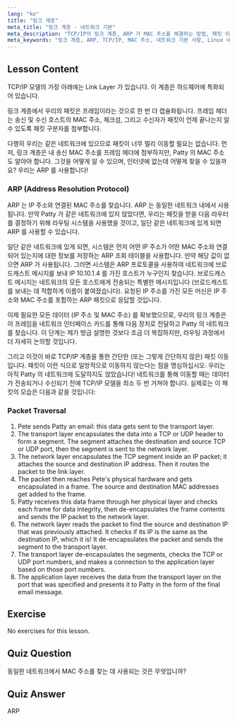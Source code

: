 ```yaml
---
lang: "ko"
title: "링크 계층"
meta_title: "링크 계층 - 네트워크 기본"
meta_description: "TCP/IP의 링크 계층, ARP 가 MAC 주소를 해결하는 방법, 패킷 이동에 대해 알아보세요. 이 Linux 네트워킹 튜토리얼을 통해 네트워크 기본 사항을 이해하세요."
meta_keywords: "링크 계층, ARP, TCP/IP, MAC 주소, 네트워크 기본 사항, Linux 네트워킹, 초급, 튜토리얼"
---
```


## Lesson Content

TCP/IP 모델의 가장 아래에는 Link Layer 가 있습니다. 이 계층은 하드웨어에 특화되어 있습니다.

링크 계층에서 우리의 패킷은 프레임이라는 것으로 한 번 더 캡슐화됩니다. 프레임 헤더는 송신 및 수신 호스트의 MAC 주소, 체크섬, 그리고 수신자가 패킷이 언제 끝나는지 알 수 있도록 패킷 구분자를 첨부합니다.

다행히 우리는 같은 네트워크에 있으므로 패킷이 너무 멀리 이동할 필요는 없습니다. 먼저, 링크 계층은 내 송신 MAC 주소를 프레임 헤더에 첨부하지만, Patty 의 MAC 주소도 알아야 합니다. 그것을 어떻게 알 수 있으며, 인터넷에 없는데 어떻게 찾을 수 있을까요? 우리는 ARP 를 사용합니다!

### ARP (Address Resolution Protocol)

ARP 는 IP 주소와 연결된 MAC 주소를 찾습니다. ARP 는 동일한 네트워크 내에서 사용됩니다. 만약 Patty 가 같은 네트워크에 있지 않았다면, 우리는 패킷을 받을 다음 라우터를 결정하기 위해 라우팅 시스템을 사용했을 것이고, 일단 같은 네트워크에 있게 되면 ARP 를 사용할 수 있습니다.

일단 같은 네트워크에 있게 되면, 시스템은 먼저 어떤 IP 주소가 어떤 MAC 주소와 연결되어 있는지에 대한 정보를 저장하는 ARP 조회 테이블을 사용합니다. 만약 해당 값이 없으면 ARP 가 사용됩니다. 그러면 시스템은 ARP 프로토콜을 사용하여 네트워크에 브로드캐스트 메시지를 보내 IP 10.10.1.4 를 가진 호스트가 누구인지 찾습니다. 브로드캐스트 메시지는 네트워크의 모든 호스트에게 전송되는 특별한 메시지입니다 (브로드캐스트를 보내는 데 적합하게 이름이 붙여졌습니다). 요청된 IP 주소를 가진 모든 머신은 IP 주소와 MAC 주소를 포함하는 ARP 패킷으로 응답할 것입니다.

이제 필요한 모든 데이터 (IP 주소 및 MAC 주소) 를 확보했으므로, 우리의 링크 계층은 이 프레임을 네트워크 인터페이스 카드를 통해 다음 장치로 전달하고 Patty 의 네트워크를 찾습니다. 이 단계는 제가 방금 설명한 것보다 조금 더 복잡하지만, 라우팅 과정에서 더 자세히 논의할 것입니다.

그리고 이것이 바로 TCP/IP 계층을 통한 간단한 (또는 그렇게 간단하지 않은) 패킷 이동입니다. 패킷이 이런 식으로 일방적으로 이동하지 않는다는 점을 명심하십시오. 우리는 아직 Patty 의 네트워크에 도달하지도 않았습니다! 네트워크를 통해 이동할 때는 데이터가 전송되거나 수신되기 전에 TCP/IP 모델을 최소 두 번 거쳐야 합니다. 실제로는 이 패킷의 모습은 다음과 같을 것입니다:

### Packet Traversal

1. Pete sends Patty an email: this data gets sent to the transport layer.
2. The transport layer encapsulates the data into a TCP or UDP header to form a segment. The segment attaches the destination and source TCP or UDP port, then the segment is sent to the network layer.
3. The network layer encapsulates the TCP segment inside an IP packet; it attaches the source and destination IP address. Then it routes the packet to the link layer.
4. The packet then reaches Pete's physical hardware and gets encapsulated in a frame. The source and destination MAC addresses get added to the frame.
5. Patty receives this data frame through her physical layer and checks each frame for data integrity, then de-encapsulates the frame contents and sends the IP packet to the network layer.
6. The network layer reads the packet to find the source and destination IP that was previously attached. It checks if its IP is the same as the destination IP, which it is! It de-encapsulates the packet and sends the segment to the transport layer.
7. The transport layer de-encapsulates the segments, checks the TCP or UDP port numbers, and makes a connection to the application layer based on those port numbers.
8. The application layer receives the data from the transport layer on the port that was specified and presents it to Patty in the form of the final email message.

## Exercise

No exercises for this lesson.

## Quiz Question

동일한 네트워크에서 MAC 주소를 찾는 데 사용되는 것은 무엇입니까?

## Quiz Answer

ARP
